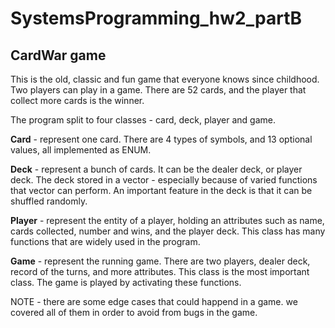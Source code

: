 # SystemsProgramming_hw2_partB
## CardWar game

This is the old, classic and fun game that everyone knows since childhood.
Two players can play in a game. There are 52 cards, and the player that collect more cards is the winner.

The program split to four classes - card, deck, player and game.

**Card** - represent one card. There are 4 types of symbols, and 13 optional values, all implemented as ENUM.

**Deck** - represent a bunch of cards. It can be the dealer deck, or player deck.
The deck stored in a vector - especially because of varied functions that vector can perform.
An important feature in the deck is that it can be shuffled randomly.

**Player** - represent the entity of a player, holding an attributes such as name, cards collected, number and wins, and the player deck.
This class has many functions that are widely used in the program.

**Game** - represent the running game. There are two players, dealer deck, record of the turns, and more attributes.
This class is the most important class. The game is played by activating these functions.


NOTE - there are some edge cases that could happend in a game. we covered all of them in order to avoid from bugs in the game. 
